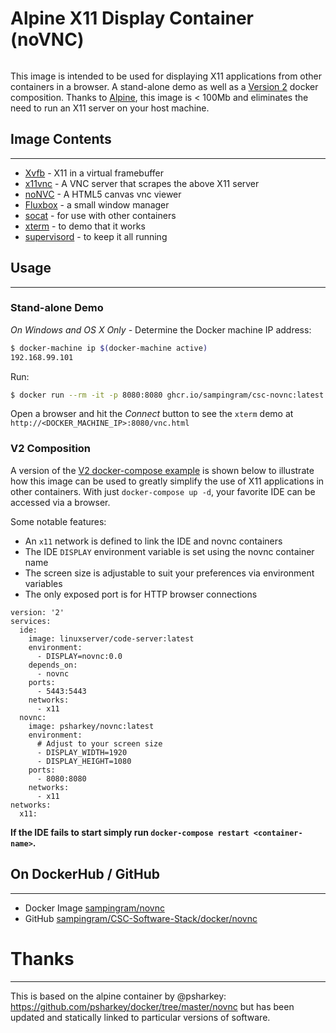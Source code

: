 # Alpine X11 Display Container (noVNC)
```
```
This image is intended to be used for displaying X11 applications from other containers in a browser. A stand-alone demo as well as a [Version 2](https://docs.docker.com/compose/compose-file/#version-2) docker composition. Thanks to [Alpine](https://hub.docker.com/_/alpine/), this image is < 100Mb and eliminates the need to run an X11 server on your host machine.

## Image Contents
___
* [Xvfb](http://www.x.org/releases/X11R7.6/doc/man/man1/Xvfb.1.xhtml) - X11 in a virtual framebuffer
* [x11vnc](http://www.karlrunge.com/x11vnc/) - A VNC server that scrapes the above X11 server
* [noNVC](https://kanaka.github.io/noVNC/) - A HTML5 canvas vnc viewer
* [Fluxbox](http://www.fluxbox.org/) - a small window manager
* [socat](http://www.dest-unreach.org/socat/) - for use with other containers
* [xterm](http://invisible-island.net/xterm/) - to demo that it works
* [supervisord](http://supervisord.org) - to keep it all running
## Usage
___
### Stand-alone Demo
*On Windows and OS X Only -*
Determine the Docker machine IP address:
```bash
$ docker-machine ip $(docker-machine active)
192.168.99.101
```
Run: 
```bash
$ docker run --rm -it -p 8080:8080 ghcr.io/sampingram/csc-novnc:latest
```
Open a browser and hit the *Connect* button to see the `xterm` demo at `http://<DOCKER_MACHINE_IP>:8080/vnc.html`
### V2 Composition
A version of the [V2 docker-compose example](https://github.com/psharkey/docker/blob/master/novnc/docker-compose.yml) is shown below to illustrate how this image can be used to greatly simplify the use of X11 applications in other containers. With just `docker-compose up -d`, your favorite IDE can be accessed via a browser.

Some notable features:
* An `x11` network is defined to link the IDE and novnc containers
* The IDE `DISPLAY` environment variable is set using the novnc container name
* The screen size is adjustable to suit your preferences via environment variables
* The only exposed port is for HTTP browser connections

```
version: '2'
services:
  ide:
    image: linuxserver/code-server:latest
    environment:
      - DISPLAY=novnc:0.0
    depends_on:
      - novnc
    ports:
      - 5443:5443
    networks:
      - x11
  novnc:  
    image: psharkey/novnc:latest
    environment:
      # Adjust to your screen size
      - DISPLAY_WIDTH=1920
      - DISPLAY_HEIGHT=1080
    ports:
      - 8080:8080
    networks:
      - x11
networks:
  x11:
```
**If the IDE fails to start simply run `docker-compose restart <container-name>`.** 
## On DockerHub / GitHub
___
* Docker Image [sampingram/novnc](https://github.com/SamPIngram/CSC-Software-Stack/pkgs/container/csc-novnc)
* GitHub [sampingram/CSC-Software-Stack/docker/novnc](https://github.com/SamPIngram/CSC-Software-Stack/tree/main/docker/novnc)

# Thanks
___
This is based on the alpine container by @psharkey: https://github.com/psharkey/docker/tree/master/novnc but has been updated and statically linked to particular versions of software.
